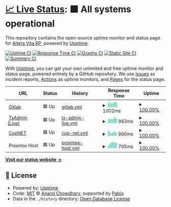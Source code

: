 # [📈 Live Status](https://alteravitarp.github.io/upptime): <!--live status--> **🟩 All systems operational**

This repository contains the open-source uptime monitor and status page for [Altera Vita RP](https://discord.gg/alteravita), powered by [Upptime](https://github.com/upptime/upptime).

[![Uptime CI](https://github.com/alteravitarp/upptime/workflows/Uptime%20CI/badge.svg)](https://github.com/alteravitarp/upptime/actions?query=workflow%3A%22Uptime+CI%22)
[![Response Time CI](https://github.com/alteravitarp/upptime/workflows/Response%20Time%20CI/badge.svg)](https://github.com/alteravitarp/upptime/actions?query=workflow%3A%22Response+Time+CI%22)
[![Graphs CI](https://github.com/alteravitarp/upptime/workflows/Graphs%20CI/badge.svg)](https://github.com/alteravitarp/upptime/actions?query=workflow%3A%22Graphs+CI%22)
[![Static Site CI](https://github.com/alteravitarp/upptime/workflows/Static%20Site%20CI/badge.svg)](https://github.com/alteravitarp/upptime/actions?query=workflow%3A%22Static+Site+CI%22)
[![Summary CI](https://github.com/alteravitarp/upptime/workflows/Summary%20CI/badge.svg)](https://github.com/alteravitarp/upptime/actions?query=workflow%3A%22Summary+CI%22)

With [Upptime](https://upptime.js.org), you can get your own unlimited and free uptime monitor and status page, powered entirely by a GitHub repository. We use [Issues](https://github.com/alteravitarp/upptime/issues) as incident reports, [Actions](https://github.com/alteravitarp/upptime/actions) as uptime monitors, and [Pages](https://alteravitarp.github.io/upptime) for the status page.

<!--start: status pages-->
<!-- This summary is generated by Upptime (https://github.com/upptime/upptime) -->
<!-- Do not edit this manually, your changes will be overwritten -->
<!-- prettier-ignore -->
| URL | Status | History | Response Time | Uptime |
| --- | ------ | ------- | ------------- | ------ |
| <img alt="" src="https://icons.duckduckgo.com/ip3/git.r3ktm8.de.ico" height="13"> [Gitlab](https://git.r3ktm8.de) | 🟩 Up | [gitlab.yml](https://github.com/alteravitarp/upptime/commits/HEAD/history/gitlab.yml) | <details><summary><img alt="Response time graph" src="./graphs/gitlab/response-time-week.png" height="20"> 1002ms</summary><br><a href="https://alteravitarp.github.io/upptime/history/gitlab"><img alt="Response time 1002" src="https://img.shields.io/endpoint?url=https%3A%2F%2Fraw.githubusercontent.com%2Falteravitarp%2Fupptime%2FHEAD%2Fapi%2Fgitlab%2Fresponse-time.json"></a><br><a href="https://alteravitarp.github.io/upptime/history/gitlab"><img alt="24-hour response time 1072" src="https://img.shields.io/endpoint?url=https%3A%2F%2Fraw.githubusercontent.com%2Falteravitarp%2Fupptime%2FHEAD%2Fapi%2Fgitlab%2Fresponse-time-day.json"></a><br><a href="https://alteravitarp.github.io/upptime/history/gitlab"><img alt="7-day response time 1002" src="https://img.shields.io/endpoint?url=https%3A%2F%2Fraw.githubusercontent.com%2Falteravitarp%2Fupptime%2FHEAD%2Fapi%2Fgitlab%2Fresponse-time-week.json"></a><br><a href="https://alteravitarp.github.io/upptime/history/gitlab"><img alt="30-day response time 1002" src="https://img.shields.io/endpoint?url=https%3A%2F%2Fraw.githubusercontent.com%2Falteravitarp%2Fupptime%2FHEAD%2Fapi%2Fgitlab%2Fresponse-time-month.json"></a><br><a href="https://alteravitarp.github.io/upptime/history/gitlab"><img alt="1-year response time 1002" src="https://img.shields.io/endpoint?url=https%3A%2F%2Fraw.githubusercontent.com%2Falteravitarp%2Fupptime%2FHEAD%2Fapi%2Fgitlab%2Fresponse-time-year.json"></a></details> | <details><summary><a href="https://alteravitarp.github.io/upptime/history/gitlab">100.00%</a></summary><a href="https://alteravitarp.github.io/upptime/history/gitlab"><img alt="All-time uptime 100.00%" src="https://img.shields.io/endpoint?url=https%3A%2F%2Fraw.githubusercontent.com%2Falteravitarp%2Fupptime%2FHEAD%2Fapi%2Fgitlab%2Fuptime.json"></a><br><a href="https://alteravitarp.github.io/upptime/history/gitlab"><img alt="24-hour uptime 100.00%" src="https://img.shields.io/endpoint?url=https%3A%2F%2Fraw.githubusercontent.com%2Falteravitarp%2Fupptime%2FHEAD%2Fapi%2Fgitlab%2Fuptime-day.json"></a><br><a href="https://alteravitarp.github.io/upptime/history/gitlab"><img alt="7-day uptime 100.00%" src="https://img.shields.io/endpoint?url=https%3A%2F%2Fraw.githubusercontent.com%2Falteravitarp%2Fupptime%2FHEAD%2Fapi%2Fgitlab%2Fuptime-week.json"></a><br><a href="https://alteravitarp.github.io/upptime/history/gitlab"><img alt="30-day uptime 100.00%" src="https://img.shields.io/endpoint?url=https%3A%2F%2Fraw.githubusercontent.com%2Falteravitarp%2Fupptime%2FHEAD%2Fapi%2Fgitlab%2Fuptime-month.json"></a><br><a href="https://alteravitarp.github.io/upptime/history/gitlab"><img alt="1-year uptime 100.00%" src="https://img.shields.io/endpoint?url=https%3A%2F%2Fraw.githubusercontent.com%2Falteravitarp%2Fupptime%2FHEAD%2Fapi%2Fgitlab%2Fuptime-year.json"></a></details>
| <img alt="" src="https://icons.duckduckgo.com/ip3/txadmin.alteravitarp.de.ico" height="13"> [TxAdmin (Live)](https://txadmin.alteravitarp.de) | 🟩 Up | [tx-admin-live.yml](https://github.com/alteravitarp/upptime/commits/HEAD/history/tx-admin-live.yml) | <details><summary><img alt="Response time graph" src="./graphs/tx-admin-live/response-time-week.png" height="20"> 983ms</summary><br><a href="https://alteravitarp.github.io/upptime/history/tx-admin-live"><img alt="Response time 983" src="https://img.shields.io/endpoint?url=https%3A%2F%2Fraw.githubusercontent.com%2Falteravitarp%2Fupptime%2FHEAD%2Fapi%2Ftx-admin-live%2Fresponse-time.json"></a><br><a href="https://alteravitarp.github.io/upptime/history/tx-admin-live"><img alt="24-hour response time 884" src="https://img.shields.io/endpoint?url=https%3A%2F%2Fraw.githubusercontent.com%2Falteravitarp%2Fupptime%2FHEAD%2Fapi%2Ftx-admin-live%2Fresponse-time-day.json"></a><br><a href="https://alteravitarp.github.io/upptime/history/tx-admin-live"><img alt="7-day response time 983" src="https://img.shields.io/endpoint?url=https%3A%2F%2Fraw.githubusercontent.com%2Falteravitarp%2Fupptime%2FHEAD%2Fapi%2Ftx-admin-live%2Fresponse-time-week.json"></a><br><a href="https://alteravitarp.github.io/upptime/history/tx-admin-live"><img alt="30-day response time 983" src="https://img.shields.io/endpoint?url=https%3A%2F%2Fraw.githubusercontent.com%2Falteravitarp%2Fupptime%2FHEAD%2Fapi%2Ftx-admin-live%2Fresponse-time-month.json"></a><br><a href="https://alteravitarp.github.io/upptime/history/tx-admin-live"><img alt="1-year response time 983" src="https://img.shields.io/endpoint?url=https%3A%2F%2Fraw.githubusercontent.com%2Falteravitarp%2Fupptime%2FHEAD%2Fapi%2Ftx-admin-live%2Fresponse-time-year.json"></a></details> | <details><summary><a href="https://alteravitarp.github.io/upptime/history/tx-admin-live">100.00%</a></summary><a href="https://alteravitarp.github.io/upptime/history/tx-admin-live"><img alt="All-time uptime 100.00%" src="https://img.shields.io/endpoint?url=https%3A%2F%2Fraw.githubusercontent.com%2Falteravitarp%2Fupptime%2FHEAD%2Fapi%2Ftx-admin-live%2Fuptime.json"></a><br><a href="https://alteravitarp.github.io/upptime/history/tx-admin-live"><img alt="24-hour uptime 100.00%" src="https://img.shields.io/endpoint?url=https%3A%2F%2Fraw.githubusercontent.com%2Falteravitarp%2Fupptime%2FHEAD%2Fapi%2Ftx-admin-live%2Fuptime-day.json"></a><br><a href="https://alteravitarp.github.io/upptime/history/tx-admin-live"><img alt="7-day uptime 100.00%" src="https://img.shields.io/endpoint?url=https%3A%2F%2Fraw.githubusercontent.com%2Falteravitarp%2Fupptime%2FHEAD%2Fapi%2Ftx-admin-live%2Fuptime-week.json"></a><br><a href="https://alteravitarp.github.io/upptime/history/tx-admin-live"><img alt="30-day uptime 100.00%" src="https://img.shields.io/endpoint?url=https%3A%2F%2Fraw.githubusercontent.com%2Falteravitarp%2Fupptime%2FHEAD%2Fapi%2Ftx-admin-live%2Fuptime-month.json"></a><br><a href="https://alteravitarp.github.io/upptime/history/tx-admin-live"><img alt="1-year uptime 100.00%" src="https://img.shields.io/endpoint?url=https%3A%2F%2Fraw.githubusercontent.com%2Falteravitarp%2Fupptime%2FHEAD%2Fapi%2Ftx-admin-live%2Fuptime-year.json"></a></details>
| <img alt="" src="https://icons.duckduckgo.com/ip3/gov.alteravitarp.de.ico" height="13"> [CopNET](https://gov.alteravitarp.de) | 🟩 Up | [cop-net.yml](https://github.com/alteravitarp/upptime/commits/HEAD/history/cop-net.yml) | <details><summary><img alt="Response time graph" src="./graphs/cop-net/response-time-week.png" height="20"> 990ms</summary><br><a href="https://alteravitarp.github.io/upptime/history/cop-net"><img alt="Response time 990" src="https://img.shields.io/endpoint?url=https%3A%2F%2Fraw.githubusercontent.com%2Falteravitarp%2Fupptime%2FHEAD%2Fapi%2Fcop-net%2Fresponse-time.json"></a><br><a href="https://alteravitarp.github.io/upptime/history/cop-net"><img alt="24-hour response time 893" src="https://img.shields.io/endpoint?url=https%3A%2F%2Fraw.githubusercontent.com%2Falteravitarp%2Fupptime%2FHEAD%2Fapi%2Fcop-net%2Fresponse-time-day.json"></a><br><a href="https://alteravitarp.github.io/upptime/history/cop-net"><img alt="7-day response time 990" src="https://img.shields.io/endpoint?url=https%3A%2F%2Fraw.githubusercontent.com%2Falteravitarp%2Fupptime%2FHEAD%2Fapi%2Fcop-net%2Fresponse-time-week.json"></a><br><a href="https://alteravitarp.github.io/upptime/history/cop-net"><img alt="30-day response time 990" src="https://img.shields.io/endpoint?url=https%3A%2F%2Fraw.githubusercontent.com%2Falteravitarp%2Fupptime%2FHEAD%2Fapi%2Fcop-net%2Fresponse-time-month.json"></a><br><a href="https://alteravitarp.github.io/upptime/history/cop-net"><img alt="1-year response time 990" src="https://img.shields.io/endpoint?url=https%3A%2F%2Fraw.githubusercontent.com%2Falteravitarp%2Fupptime%2FHEAD%2Fapi%2Fcop-net%2Fresponse-time-year.json"></a></details> | <details><summary><a href="https://alteravitarp.github.io/upptime/history/cop-net">100.00%</a></summary><a href="https://alteravitarp.github.io/upptime/history/cop-net"><img alt="All-time uptime 100.00%" src="https://img.shields.io/endpoint?url=https%3A%2F%2Fraw.githubusercontent.com%2Falteravitarp%2Fupptime%2FHEAD%2Fapi%2Fcop-net%2Fuptime.json"></a><br><a href="https://alteravitarp.github.io/upptime/history/cop-net"><img alt="24-hour uptime 100.00%" src="https://img.shields.io/endpoint?url=https%3A%2F%2Fraw.githubusercontent.com%2Falteravitarp%2Fupptime%2FHEAD%2Fapi%2Fcop-net%2Fuptime-day.json"></a><br><a href="https://alteravitarp.github.io/upptime/history/cop-net"><img alt="7-day uptime 100.00%" src="https://img.shields.io/endpoint?url=https%3A%2F%2Fraw.githubusercontent.com%2Falteravitarp%2Fupptime%2FHEAD%2Fapi%2Fcop-net%2Fuptime-week.json"></a><br><a href="https://alteravitarp.github.io/upptime/history/cop-net"><img alt="30-day uptime 100.00%" src="https://img.shields.io/endpoint?url=https%3A%2F%2Fraw.githubusercontent.com%2Falteravitarp%2Fupptime%2FHEAD%2Fapi%2Fcop-net%2Fuptime-month.json"></a><br><a href="https://alteravitarp.github.io/upptime/history/cop-net"><img alt="1-year uptime 100.00%" src="https://img.shields.io/endpoint?url=https%3A%2F%2Fraw.githubusercontent.com%2Falteravitarp%2Fupptime%2FHEAD%2Fapi%2Fcop-net%2Fuptime-year.json"></a></details>
| <img alt="" src="https://icons.duckduckgo.com/ip3/.ico" height="13"> Proxmox Host | 🟩 Up | [proxmox-host.yml](https://github.com/alteravitarp/upptime/commits/HEAD/history/proxmox-host.yml) | <details><summary><img alt="Response time graph" src="./graphs/proxmox-host/response-time-week.png" height="20"> 705ms</summary><br><a href="https://alteravitarp.github.io/upptime/history/proxmox-host"><img alt="Response time 705" src="https://img.shields.io/endpoint?url=https%3A%2F%2Fraw.githubusercontent.com%2Falteravitarp%2Fupptime%2FHEAD%2Fapi%2Fproxmox-host%2Fresponse-time.json"></a><br><a href="https://alteravitarp.github.io/upptime/history/proxmox-host"><img alt="24-hour response time 521" src="https://img.shields.io/endpoint?url=https%3A%2F%2Fraw.githubusercontent.com%2Falteravitarp%2Fupptime%2FHEAD%2Fapi%2Fproxmox-host%2Fresponse-time-day.json"></a><br><a href="https://alteravitarp.github.io/upptime/history/proxmox-host"><img alt="7-day response time 705" src="https://img.shields.io/endpoint?url=https%3A%2F%2Fraw.githubusercontent.com%2Falteravitarp%2Fupptime%2FHEAD%2Fapi%2Fproxmox-host%2Fresponse-time-week.json"></a><br><a href="https://alteravitarp.github.io/upptime/history/proxmox-host"><img alt="30-day response time 705" src="https://img.shields.io/endpoint?url=https%3A%2F%2Fraw.githubusercontent.com%2Falteravitarp%2Fupptime%2FHEAD%2Fapi%2Fproxmox-host%2Fresponse-time-month.json"></a><br><a href="https://alteravitarp.github.io/upptime/history/proxmox-host"><img alt="1-year response time 705" src="https://img.shields.io/endpoint?url=https%3A%2F%2Fraw.githubusercontent.com%2Falteravitarp%2Fupptime%2FHEAD%2Fapi%2Fproxmox-host%2Fresponse-time-year.json"></a></details> | <details><summary><a href="https://alteravitarp.github.io/upptime/history/proxmox-host">100.00%</a></summary><a href="https://alteravitarp.github.io/upptime/history/proxmox-host"><img alt="All-time uptime 100.00%" src="https://img.shields.io/endpoint?url=https%3A%2F%2Fraw.githubusercontent.com%2Falteravitarp%2Fupptime%2FHEAD%2Fapi%2Fproxmox-host%2Fuptime.json"></a><br><a href="https://alteravitarp.github.io/upptime/history/proxmox-host"><img alt="24-hour uptime 100.00%" src="https://img.shields.io/endpoint?url=https%3A%2F%2Fraw.githubusercontent.com%2Falteravitarp%2Fupptime%2FHEAD%2Fapi%2Fproxmox-host%2Fuptime-day.json"></a><br><a href="https://alteravitarp.github.io/upptime/history/proxmox-host"><img alt="7-day uptime 100.00%" src="https://img.shields.io/endpoint?url=https%3A%2F%2Fraw.githubusercontent.com%2Falteravitarp%2Fupptime%2FHEAD%2Fapi%2Fproxmox-host%2Fuptime-week.json"></a><br><a href="https://alteravitarp.github.io/upptime/history/proxmox-host"><img alt="30-day uptime 100.00%" src="https://img.shields.io/endpoint?url=https%3A%2F%2Fraw.githubusercontent.com%2Falteravitarp%2Fupptime%2FHEAD%2Fapi%2Fproxmox-host%2Fuptime-month.json"></a><br><a href="https://alteravitarp.github.io/upptime/history/proxmox-host"><img alt="1-year uptime 100.00%" src="https://img.shields.io/endpoint?url=https%3A%2F%2Fraw.githubusercontent.com%2Falteravitarp%2Fupptime%2FHEAD%2Fapi%2Fproxmox-host%2Fuptime-year.json"></a></details>

<!--end: status pages-->

[**Visit our status website →**](https://alteravitarp.github.io/upptime)

## 📄 License

- Powered by: [Upptime](https://github.com/upptime/upptime)
- Code: [MIT](./LICENSE) © [Anand Chowdhary](https://anandchowdhary.com), supported by [Pabio](https://pabio.com)
- Data in the `./history` directory: [Open Database License](https://opendatacommons.org/licenses/odbl/1-0/)
